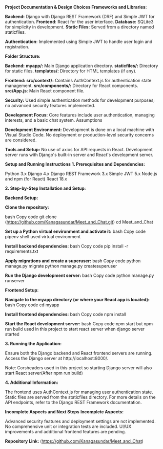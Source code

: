 **Project Documentation & Design Choices
Frameworks and Libraries:**

**Backend:** Django with Django REST Framework (DRF) and Simple JWT for authentication.
**Frontend:** React for the user interface.
**Database:** SQLite3 for simplicity in development.
**Static Files:** Served from a directory named staticfiles.

**Authentication:**
Implemented using Simple JWT to handle user login and registration.

**Folder Structure:**

**Backend:**
**myapp/:** Main Django application directory.
**staticfiles/:** Directory for static files.
**templates/:** Directory for HTML templates (if any).

**Frontend:**
**src/context/:** Contains AuthContext.js for authentication state management.
**src/components/:** Directory for React components.
**src/App.js**: Main React component file.

**Security:**
Used simple authentication methods for development purposes; no advanced security features implemented.

**Development Focus:**
Core features include user authentication, managing interests, and a basic chat system.
Assumptions

**Development Environment:**
Development is done on a local machine with Visual Studio Code.
No deployment or production-level security concerns are considered.

**Tools and Setup:**
No use of axios for API requests in React.
Development server runs with Django's built-in server and React's development server.

**Setup and Running Instructions**
**1. Prerequisites and Dependencies:**

Python 3.x
Django 4.x
Django REST Framework 3.x
Simple JWT 5.x
Node.js and npm (for React)
React 18.x

**2. Step-by-Step Installation and Setup:**

**Backend Setup:**

**Clone the repository:**

bash
Copy code
git clone (https://github.com/Kanagasundar/Meet_and_Chat.git)
cd Meet_and_Chat

**Set up a Python virtual environment and activate it:**
bash
Copy code
pipenv shell used virtual environment

**Install backend dependencies:**
bash
Copy code
pip install -r requirements.txt

**Apply migrations and create a superuser:**
bash
Copy code
python manage.py migrate
python manage.py createsuperuser

**Run the Django development server:**
bash
Copy code
python manage.py runserver

**Frontend Setup:**

**Navigate to the myapp directory (or where your React app is located):**
bash
Copy code
cd myapp

**Install frontend dependencies:**
bash
Copy code
npm install

**Start the React development server:**
bash
Copy code
npm start
but npm run build used in this project to start react server when django server started

**3. Running the Application:**

Ensure both the Django backend and React frontend servers are running.
Access the Django server at http://localhost:8000/.

Note: Corsheaders used in this project so starting Django server will also start React server(After npm run build)

**4. Additional Information:**

The frontend uses AuthContext.js for managing user authentication state.
Static files are served from the staticfiles directory.
For more details on the API endpoints, refer to the Django REST Framework documentation.

**Incomplete Aspects and Next Steps**
**Incomplete Aspects:**

Advanced security features and deployment settings are not implemented.
No comprehensive unit or integration tests are included.
UI/UX improvements and additional frontend features are pending.

**Repository Link:** (https://github.com/Kanagasundar/Meet_and_Chat)
